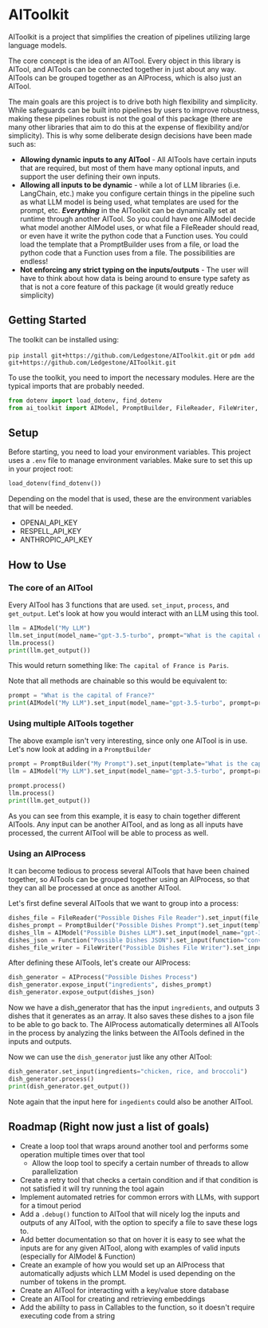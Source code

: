 # AIToolkit

AIToolkit is a project that simplifies the creation of pipelines utilizing large language models. 

The core concept is the idea of an AITool. Every object in this library is AITool, and AITools can be connected together in just about any way. AITools can be grouped together as an AIProcess, which is also just an AITool.

The main goals are this project is to drive both high flexibility and simplicity. While safeguards can be built into pipelines by users to improve robustness, making these pipelines robust is not the goal of this package (there are many other libraries that aim to do this at the expense of flexibility and/or simplicity). This is why some deliberate design decisions have been made such as:

- **Allowing dynamic inputs to any AITool** - All AITools have certain inputs that are required, but most of them have many optional inputs, and support the user defining their own inputs.
- **Allowing all inputs to be dynamic** - while a lot of LLM libraries (i.e. LangChain, etc.) make you configure certain things in the pipeline such as what LLM model is being used, what templates are used for the prompt, etc. ***Everything*** in the AIToolkit can be dynamically set at runtime through another AITool. So you could have one AIModel decide what model another AIModel uses, or what file a FileReader should read, or even have it write the python code that a Function uses. You could load the template that a PromptBuilder uses from a file, or load the python code that a Function uses from a file. The possibilities are endless!
- **Not enforcing any strict typing on the inputs/outputs** - The user will have to think about how data is being around to ensure type safety as that is not a core feature of this package (it would greatly reduce simplicity)

## Getting Started

The toolkit can be installed using:

`pip install git+https://github.com/Ledgestone/AIToolkit.git`
or
`pdm add git+https://github.com/Ledgestone/AIToolkit.git`

To use the toolkit, you need to import the necessary modules. Here are the typical imports that are probably needed.

```python
from dotenv import load_dotenv, find_dotenv
from ai_toolkit import AIModel, PromptBuilder, FileReader, FileWriter, AIProcess, Function
```

## Setup

Before starting, you need to load your environment variables. This project uses a `.env` file to manage environment variables. Make sure to set this up in your project root:

```python
load_dotenv(find_dotenv())
```

Depending on the model that is used, these are the environment variables that will be needed.
- OPENAI_API_KEY
- RESPELL_API_KEY
- ANTHROPIC_API_KEY


## How to Use

### The core of an AITool

Every AITool has 3 functions that are used. `set_input`, `process`, and `get_output`. Let's look at how you would interact with an LLM using this tool.

```python
llm = AIModel("My LLM")
llm.set_input(model_name="gpt-3.5-turbo", prompt="What is the capital of France?")
llm.process()
print(llm.get_output())
```

This would return something like: `The capital of France is Paris`. 

Note that all methods are chainable so this would be equivalent to:
```python
prompt = "What is the capital of France?"
print(AIModel("My LLM").set_input(model_name="gpt-3.5-turbo", prompt=prompt).process().get_output())
```

### Using multiple AITools together

The above example isn't very interesting, since only one AITool is in use. Let's now look at adding in a `PromptBuilder`

```python
prompt = PromptBuilder("My Prompt").set_input(template="What is the capital of {{country}}", country="France")
llm = AIModel("My LLM").set_input(model_name="gpt-3.5-turbo", prompt=prompt)

prompt.process()
llm.process()
print(llm.get_output())
```

As you can see from this example, it is easy to chain together different AITools. Any input can be another AITool, and as long as all inputs have processed, the current AITool will be able to process as well.

### Using an AIProcess

It can become tedious to process several AITools that have been chained together, so AITools can be grouped together using an AIProcess, so that they can all be processed at once as another AITool.

Let's first define several AITools that we want to group into a process:

```python
dishes_file = FileReader("Possible Dishes File Reader").set_input(file_path="possible_dishes_prompt.txt")
dishes_prompt = PromptBuilder("Possible Dishes Prompt").set_input(template=dishes_file)
dishes_llm = AIModel("Possible Dishes LLM").set_input(model_name="gpt-3.5-turbo", prompt=dishes_prompt)
dishes_json = Function("Possible Dishes JSON").set_input(function="convert_to_json", input=dishes_llm)
dishes_file_writer = FileWriter("Possible Dishes File Writer").set_input(file_path="possible_dishes.json", data=dishes_json)
```

After defining these AITools, let's create our AIProcess:

```python
dish_generator = AIProcess("Possible Dishes Process")
dish_generator.expose_input("ingredients", dishes_prompt)
dish_generator.expose_output(dishes_json)
```

Now we have a dish_generator that has the input `ingredients`, and outputs 3 dishes that it generates as an array. It also saves these dishes to a json file to be able to go back to. The AIProcess automatically determines all AITools in the process by analyzing the links between the AITools defined in the inputs and outputs.

Now we can use the `dish_generator` just like any other AITool:
```python
dish_generator.set_input(ingredients="chicken, rice, and broccoli")
dish_generator.process()
print(dish_generator.get_output())
```

Note again that the input here for `ingedients` could also be another AITool.

## Roadmap (Right now just a list of goals)
- Create a loop tool that wraps around another tool and performs some operation multiple times over that tool
    - Allow the loop tool to specify a certain number of threads to allow parallelization
- Create a retry tool that checks a certain condition and if that condition is not satisfied it will try running the tool again
- Implement automated retries for common errors with LLMs, with support for a timout period
- Add a `.debug()` function to AITool that will nicely log the inputs and outputs of any AITool, with the option to specify a file to save these logs to.
- Add better documentation so that on hover it is easy to see what the inputs are for any given AITool, along with examples of valid inputs (especially for AIModel & Function)
- Create an example of how you would set up an AIProcess that automatically adjusts which LLM Model is used depending on the number of tokens in the prompt.
- Create an AITool for interacting with a key/value store database
- Create an AITool for creating and retrieving embeddings
- Add the abililty to pass in Callables to the function, so it doesn't require executing code from a string

